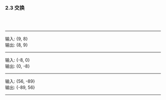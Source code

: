 
<h3 id = "title">
  2.3 交换
</h3>
</br>
</br>

---
<div id = "qqq">
  <div id = "q0i">输入: {9, 8}</div>
  <div id = "q0o">输出: {8, 9}</div>
</div>

---
<div id = "qqq">
  <div id = "q0i">输入: {-8, 0}</div>
  <div id = "q0o">输出: {0, -8}</div>
</div>

---
<div id = "qqq">
  <div id = "q0i">输入: {56, -89}</div>
  <div id = "q0o">输出: {-89, 56}</div>
</div>

---  